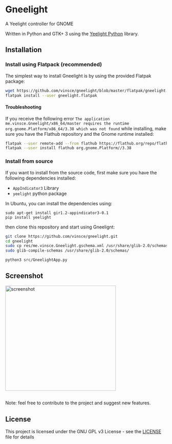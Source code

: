 # Gneelight
A Yeelight controller for GNOME

Written in Python and GTK+ 3 using the [Yeelight Python](https://github.com/skorokithakis/python-yeelight) library.

## Installation

### Install using Flatpack (recommended)
The simplest way to install Gneelight is by using the provided Flatpak package:
```bash
wget https://github.com/vinsce/gneelight/blob/master/flatpak/gneelight.flatpak?raw=true -O gneelight.flatpak
flatpak install --user gneelight.flatpak
```

#### Troubleshooting
If you receive the following error `The application me.vinsce.Gneelight/x86_64/master requires the runtime org.gnome.Platform/x86_64/3.38 which was not found` while installing, make sure you have the Flathub repository and the Gnome runtime installed:
```bash
flatpak --user remote-add --from flathub https://flathub.org/repo/flathub.flatpakrepo
flatpak --user install flathub org.gnome.Platform//3.38
```

### Install from source
If you want to install from the source code, first make sure you have the following dependencies installed:
- `AppIndicator3` Library
- `yeelight` python package

In Ubuntu, you can install the dependencies using:
```
sudo apt-get install gir1.2-appindicator3-0.1
pip install yeelight
```

then clone this repository and start using Gneelignt:
```bash
git clone https://github.com/vinsce/gneelight.git
cd gneelight
sudo cp res/me.vinsce.Gneelight.gschema.xml /usr/share/glib-2.0/schemas/
sudo glib-compile-schemas /usr/share/glib-2.0/schemas/

python3 src/GneelightApp.py
```

## Screenshot
<img width="345" height="327" align="middle" src="https://i.imgur.com/VA4kaCV.png" alt="screenshot">

##
Note: feel free to contribute to the project and suggest new features.

## License

This project is licensed under the GNU GPL v3 License - see the [LICENSE](LICENSE) file for details
